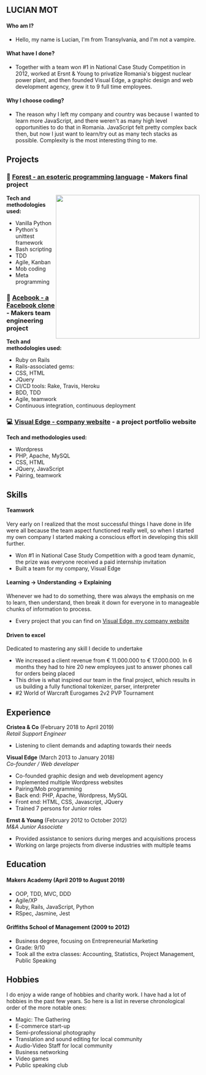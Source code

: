 ## LUCIAN MOT

#### Who am I?
* Hello, my name is Lucian, I'm from Transylvania, and I'm not a vampire.
#### What have I done?
* Together with a team won #1 in National Case Study Competition in 2012, worked at Ersnt & Young to privatize Romania's biggest nuclear power plant, and then founded Visual Edge, a graphic design and web development agency, grew it to 9 full time employees.
#### Why I choose coding?
* The reason why I left my company and country was because I wanted to learn more JavaScript, and there weren't as many high level opportunities to do that in Romania. JavaScript felt pretty complex back then, but now I just want to learn/try out as many tech stacks as possible. Complexity is the most interesting thing to me.


## Projects

### 🌲 [Forest - an esoteric programming language](https://github.com/lucianmot/f.rest) - Makers final project 
<img align="right" width="375" src="https://media.giphy.com/media/LmH6cRdju9GDsn0DJ1/giphy.gif">  

**Tech and methodologies used:**   

* Vanilla Python
* Python's unittest framework
* Bash scripting 
* TDD 
* Agile, Kanban 
* Mob coding 
* Meta programming

### 👤 [Acebook - a Facebook clone](https://github.com/lucianmot/acebook-off-the-rails) - Makers team engineering project

**Tech and methodologies used:**  

* Ruby on Rails 
* Rails-associated gems: 
* CSS, HTML 
* JQuery 
* CI/CD tools: Rake, Travis, Heroku  
* BDD, TDD 
* Agile, teamwork 
* Continuous integration, continuous deployment

### :computer: [Visual Edge - company website](https://visualedge.ro/projects/?lang=en) - a project portfolio website

**Tech and methodologies used:**  

* Wordpress 
* PHP, Apache, MySQL
* CSS, HTML 
* JQuery, JavaScript
* Pairing, teamwork 


## Skills

#### Teamwork

Very early on I realized that the most successful things I have done in life were all because the team aspect functioned really well, so when I started my own company I started making a conscious effort in developing this skill further.

- Won #1 in National Case Study Competition with a good team dynamic, the prize was everyone received a paid internship invitation
- Built a team for my company, Visual Edge

#### Learning -> Understanding -> Explaining

Whenever we had to do something, there was always the emphasis on me to learn, then understand, then break it down for everyone in to manageable chunks of information to process.

- Every project that you can find on [Visual Edge, my company website](https://visualedge.ro/projects/?lang=en)

#### Driven to excel

Dedicated to mastering any skill I decide to undertake

- We increased a client revenue from € 11.000.000 to  € 17.000.000. In 6 months they had to hire 20 new employees just to answer phones call for orders being placed
- This drive is what inspired our team in the final project, which results in us building a fully functional tokenizer, parser, interpreter 
- #2 World of Warcraft Eurogames 2v2 PVP Tournament


## Experience

**Cristea & Co** (February 2018 to April 2019)    
*Retail Support Engineer*  
- Listening to client demands and adapting towards their needs

**Visual Edge** (March 2013 to January 2018)   
*Co-founder / Web developer*  
- Co-founded graphic design and web development agency
- Implemented multiple Wordpress websites
- Pairing/Mob programming
- Back end: PHP, Apache, Wordpress, MySQL
- Front end: HTML, CSS, Javascript, JQuery
- Trained 7 persons for Junior roles

**Ernst & Young** (February 2012 to October 2012)   
*M&A Junior Associate*  
- Provided assistance to seniors during merges and acquisitions process
- Working on large projects from diverse industries with multiple teams


## Education

#### Makers Academy (April 2019 to August 2019)

- OOP, TDD, MVC, DDD
- Agile/XP
- Ruby, Rails, JavaScript, Python
- RSpec, Jasmine, Jest

#### Griffiths School of Management (2009 to 2012)

- Business degree, focusing on Entrepreneurial Marketing
- Grade: 9/10
- Took all the extra classes: Accounting, Statistics, Project Management, Public Speaking

## Hobbies

I do enjoy a wide range of hobbies and charity work. I have had a lot of hobbies in the past few years. So here is a list in reverse chronological order of the more notable ones:
- Magic: The Gathering
- E-commerce start-up
- Semi-professional photography
- Translation and sound editing for local community
- Audio-Video Staff for local community
- Business networking
- Video games
- Public speaking club

